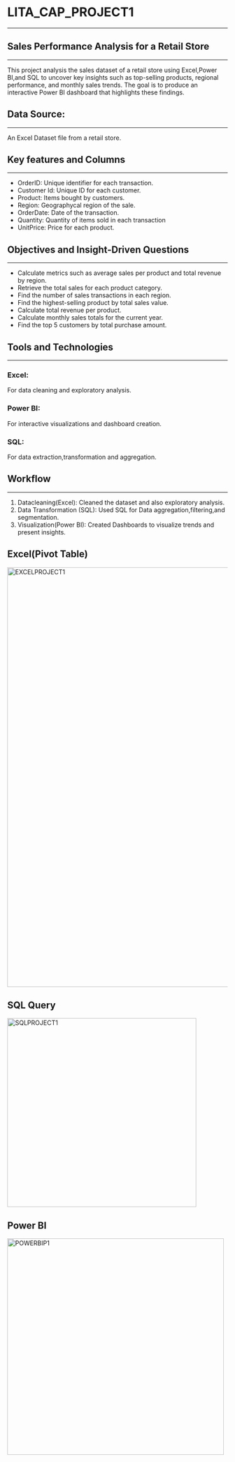 # LITA_CAP_PROJECT1
---
## Sales Performance Analysis for a Retail Store
---
This project analysis the sales dataset of a retail store using Excel,Power BI,and SQL to uncover key insights such as top-selling products, regional performance, and monthly sales trends. The goal is to produce an interactive Power BI dashboard that highlights these findings.
## Data Source:
---
An Excel Dataset file from a retail store.
## Key features and Columns
---
- OrderID: Unique identifier for each transaction.
- Customer Id: Unique ID for each customer.
- Product: Items bought by customers.  
- Region: Geographycal region of the sale.
- OrderDate: Date of the transaction.
- Quantity: Quantity of items sold in each transaction
- UnitPrice: Price for each product.

## Objectives and Insight-Driven Questions
---
- Calculate metrics such as average sales per product and total revenue by region.
- Retrieve the total sales for each product category.
- Find the number of sales transactions in each region.
- Find the highest-selling product by total sales value.
- Calculate total revenue per product.
- Calculate monthly sales totals for the current year.
- Find the top 5 customers by total purchase amount.
## Tools and Technologies
---
### Excel:
For data cleaning and exploratory analysis.
### Power BI:
For interactive visualizations and dashboard creation.
### SQL:
For data extraction,transformation and aggregation.
## Workflow
---
1. Datacleaning(Excel): Cleaned the dataset and also exploratory analysis.
2. Data Transformation (SQL): Used SQL for Data aggregation,filtering,and segmentation.
3. Visualization(Power BI): Created Dashboards to visualize trends and present insights.
## Excel(Pivot Table)

<img width="960" alt="EXCELPROJECT1" src="https://github.com/user-attachments/assets/739c8af8-64bc-46c4-af91-4887ad695f4b">

## SQL Query

<img width="432" alt="SQLPROJECT1" src="https://github.com/user-attachments/assets/c3dcb15b-10f4-4e70-bc2e-353443a447c7">

## Power BI

<img width="495" alt="POWERBIP1" src="https://github.com/user-attachments/assets/aca357f0-4866-4d58-abdc-2d6b61d312cb">
